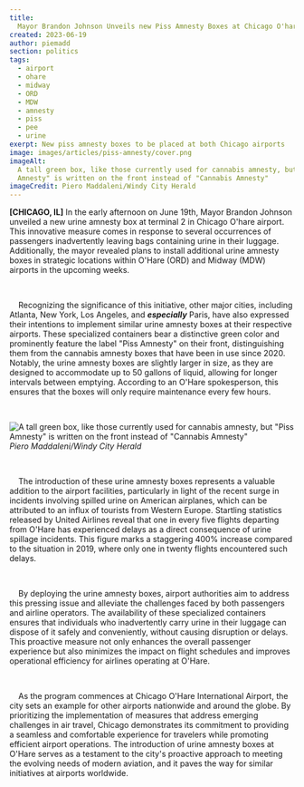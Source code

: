 ```yaml
---
title:
  Mayor Brandon Johnson Unveils new Piss Amnesty Boxes at Chicago O'hare Airport
created: 2023-06-19
author: piemadd
section: politics
tags:
  - airport
  - ohare
  - midway
  - ORD
  - MDW
  - amnesty
  - piss
  - pee
  - urine
exerpt: New piss amnesty boxes to be placed at both Chicago airports
image: images/articles/piss-amnesty/cover.png
imageAlt:
  A tall green box, like those currently used for cannabis amnesty, but "Piss
  Amnesty" is written on the front instead of "Cannabis Amnesty"
imageCredit: Piero Maddaleni/Windy City Herald
---
```


**[CHICAGO, IL]** In the early afternoon on June 19th, Mayor Brandon Johnson
unveiled a new urine amnesty box at terminal 2 in Chicago O'hare airport. This
innovative measure comes in response to several occurrences of passengers
inadvertently leaving bags containing urine in their luggage. Additionally, the
mayor revealed plans to install additional urine amnesty boxes in strategic
locations within O'Hare (ORD) and Midway (MDW) airports in the upcoming weeks.

<br />

&nbsp;&nbsp;&nbsp;&nbsp;Recognizing the significance of this initiative, other
major cities, including Atlanta, New York, Los Angeles, and **_especially_**
Paris, have also expressed their intentions to implement similar urine amnesty
boxes at their respective airports. These specialized containers bear a
distinctive green color and prominently feature the label "Piss Amnesty" on
their front, distinguishing them from the cannabis amnesty boxes that have been
in use since 2020. Notably, the urine amnesty boxes are slightly larger in size,
as they are designed to accommodate up to 50 gallons of liquid, allowing for
longer intervals between emptying. According to an O'Hare spokesperson, this
ensures that the boxes will only require maintenance every few hours.

<br />

![A tall green box, like those currently used for cannabis amnesty, but "Piss Amnesty" is written on the front instead of "Cannabis Amnesty"](https://windycityherald.com/images/articles/piss-amnesty/full.png)
*Piero Maddaleni/Windy City Herald*

<br />

&nbsp;&nbsp;&nbsp;&nbsp;The introduction of these urine amnesty boxes represents
a valuable addition to the airport facilities, particularly in light of the
recent surge in incidents involving spilled urine on American airplanes, which
can be attributed to an influx of tourists from Western Europe. Startling
statistics released by United Airlines reveal that one in every five flights
departing from O'Hare has experienced delays as a direct consequence of urine
spillage incidents. This figure marks a staggering 400% increase compared to the
situation in 2019, where only one in twenty flights encountered such delays.

<br />

&nbsp;&nbsp;&nbsp;&nbsp;By deploying the urine amnesty boxes, airport
authorities aim to address this pressing issue and alleviate the challenges
faced by both passengers and airline operators. The availability of these
specialized containers ensures that individuals who inadvertently carry urine in
their luggage can dispose of it safely and conveniently, without causing
disruption or delays. This proactive measure not only enhances the overall
passenger experience but also minimizes the impact on flight schedules and
improves operational efficiency for airlines operating at O'Hare.

<br />

&nbsp;&nbsp;&nbsp;&nbsp;As the program commences at Chicago O'Hare International
Airport, the city sets an example for other airports nationwide and around the
globe. By prioritizing the implementation of measures that address emerging
challenges in air travel, Chicago demonstrates its commitment to providing a
seamless and comfortable experience for travelers while promoting efficient
airport operations. The introduction of urine amnesty boxes at O'Hare serves as
a testament to the city's proactive approach to meeting the evolving needs of
modern aviation, and it paves the way for similar initiatives at airports
worldwide.

